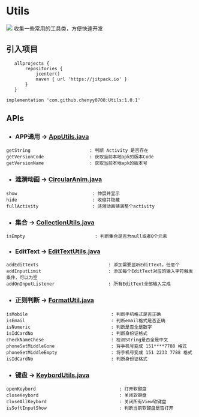 # Utils

[![](https://jitpack.io/v/chenyy0708/CyyUtils.svg)](https://jitpack.io/#chenyy0708/Utils)
收集一些常用的工具类，方便快速开发

## 引入项目

 ```
    allprojects {
        repositories {
            jcenter()
            maven { url 'https://jitpack.io' }
        }
    }
```
```implementation 'com.github.chenyy0708:Utils:1.0.1'```

## APIs

* ### APP通用 -> [AppUtils.java](https://github.com/chenyy0708/Utils/blob/4df16c39292c621b9ff949c96c9f9350ee0a3d8a/library/src/main/java/com/cyy/utils/AppUtils.java) 
```
getString                      : 判断 Activity 是否存在
getVersionCode                 : 获取当前本地apk的版本Code
getVersionName                 : 获取当前本地apk的版本号
```
* ### 涟漪动画 -> [CircularAnim.java](https://github.com/chenyy0708/Utils/blob/4df16c39292c621b9ff949c96c9f9350ee0a3d8a/library/src/main/java/com/cyy/utils/CircularAnim.java) 

```
show                            : 伸展并显示
hide                            : 收缩并隐藏
fullActivity                    : 涟漪动画铺满整个activity
```
* ### 集合 -> [CollectionUtils.java](https://github.com/chenyy0708/Utils/blob/4df16c39292c621b9ff949c96c9f9350ee0a3d8a/library/src/main/java/com/cyy/utils/CollectionUtils.java) 
```
isEmpty                          : 判断集合是否为null或者0个元素
```

* ### EditText -> [EditTextUtils.java](https://github.com/chenyy0708/Utils/blob/4df16c39292c621b9ff949c96c9f9350ee0a3d8a/library/src/main/java/com/cyy/utils/EditTextUtils.java) 
```
addEditTexts                          : 添加需要监听EditText，任意个
addInputLimit                         : 添加每个EditText对应的输入字符触发条件，可以为空
addOnInputListener                    : 所有EditText全部输入完成

```


* ### 正则判断 -> [FormatUtil.java](https://github.com/chenyy0708/Utils/blob/4df16c39292c621b9ff949c96c9f9350ee0a3d8a/library/src/main/java/com/cyy/utils/FormatUtil.java) 
```
isMobile                               : 判断手机格式是否正确
isEmail                                : 判断email格式是否正确
isNumeric                              : 判断是否全是数字
isIdCardNo                             : 判断身份证格式
checkNameChese                         : 检测String是否全是中文
phoneSetMiddleGone                     : 将手机号变成 151****7788 格式
phoneSetMiddleEmpty                    : 将手机号变成 151 2233 7788 格式
isIdCardNo                             : 判断身份证格式
```


* ### 键盘 -> [KeybordUtils.java](https://github.com/chenyy0708/Utils/blob/4df16c39292c621b9ff949c96c9f9350ee0a3d8a/library/src/main/java/com/cyy/utils/KeybordUtils.java) 

```
openKeybord                               : 打开软键盘
closeKeybord                              : 关闭软键盘
closeAllKeybord                           : 关闭所有View软键盘
isSoftInputShow                           : 判断当前软键盘是否打开
```

